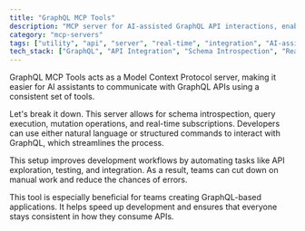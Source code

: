 ```yaml
---
title: "GraphQL MCP Tools"
description: "MCP server for AI-assisted GraphQL API interactions, enabling query execution, schema exploration, and data manipulation."
category: "mcp-servers"
tags: ["utility", "api", "server", "real-time", "integration", "AI-assisted", "GraphQL", "automation"]
tech_stack: ["GraphQL", "API Integration", "Schema Introspection", "Real-time Subscriptions", "Data Querying", "Natural Language Processing"]
---
```


GraphQL MCP Tools acts as a Model Context Protocol server, making it easier for AI assistants to communicate with GraphQL APIs using a consistent set of tools.

Let's break it down. This server allows for schema introspection, query execution, mutation operations, and real-time subscriptions. Developers can use either natural language or structured commands to interact with GraphQL, which streamlines the process.

This setup improves development workflows by automating tasks like API exploration, testing, and integration. As a result, teams can cut down on manual work and reduce the chances of errors.

This tool is especially beneficial for teams creating GraphQL-based applications. It helps speed up development and ensures that everyone stays consistent in how they consume APIs.